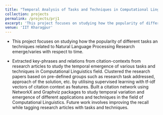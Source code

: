 ```yaml
---
title: "Temporal Analysis of Tasks and Techniques in Computational Linguistics : Natural Language Processing | IIT Kharagpur | Jan '17 - Present"
collection: projects
permalink: /projects/prj1
excerpt: 'This project focuses on studying how the popularity of different tasks an techniques related to Natural Language Processing Research emerge/varies with respect to time.'
venue: 'IIT Kharagpur'
---
```



* This project focuses on studying how the popularity of different tasks an techniques related to Natural Language Processing Research emerge/varies with respect to time. 

* Extracted key-phrases and relations from citation-contexts from research articles to study the temporal emergence of various tasks and techniques in Computational Linguistics field. Clustered the research papers based on pre-defined groups such as research task addressed, approach of the solution, etc. by utilising supervised learning with tf-idf vectors of citation context as features. Built a citation network using NetworkX and Graphviz packages to study temporal variation and emergence of different applications and techniques in the field of Computational Linguistics. Future work involves improving the recall while tagging research articles with tasks and techniques. 
